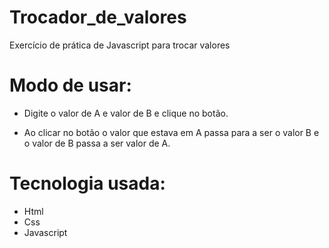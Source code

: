 # Trocador_de_valores
Exercício de prática de Javascript para trocar valores
# Modo de usar:
   - Digite o valor de A e valor de B e clique no botão. 
  
   - Ao clicar no botão o valor que estava em A passa para a ser o valor B e o valor de B passa a ser valor de A.
  
# Tecnologia usada:
  * Html
  * Css
  * Javascript 
